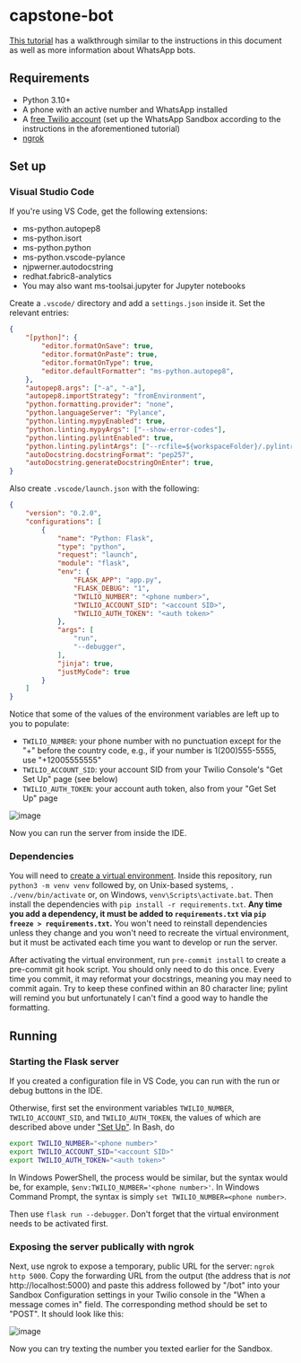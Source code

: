 # capstone-bot

[This tutorial](https://www.twilio.com/blog/build-a-whatsapp-chatbot-with-python-flask-and-twilio) has a walkthrough similar to the instructions in this document as well as more information about WhatsApp bots.

## Requirements

- Python 3.10+
- A phone with an active number and WhatsApp installed
- A [free Twilio account](https://www.twilio.com/) (set up the WhatsApp Sandbox according to the instructions in the aforementioned tutorial)
- [ngrok](https://ngrok.com/)

## Set up

### Visual Studio Code

If you're using VS Code, get the following extensions:

- ms-python.autopep8
- ms-python.isort
- ms-python.python
- ms-python.vscode-pylance
- njpwerner.autodocstring
- redhat.fabric8-analytics
- You may also want ms-toolsai.jupyter for Jupyter notebooks

Create a `.vscode/` directory and add a `settings.json` inside it. Set the relevant entries:

```json
{
    "[python]": {
        "editor.formatOnSave": true,
        "editor.formatOnPaste": true,
        "editor.formatOnType": true,
        "editor.defaultFormatter": "ms-python.autopep8",
    },
    "autopep8.args": ["-a", "-a"],
    "autopep8.importStrategy": "fromEnvironment",
    "python.formatting.provider": "none",
    "python.languageServer": "Pylance",
    "python.linting.mypyEnabled": true,
    "python.linting.mypyArgs": ["--show-error-codes"],
    "python.linting.pylintEnabled": true,
    "python.linting.pylintArgs": ["--rcfile=${workspaceFolder}/.pylintrc"],
    "autoDocstring.docstringFormat": "pep257",
    "autoDocstring.generateDocstringOnEnter": true,
}
```

Also create `.vscode/launch.json` with the following:

```json
{
    "version": "0.2.0",
    "configurations": [
        {
            "name": "Python: Flask",
            "type": "python",
            "request": "launch",
            "module": "flask",
            "env": {
                "FLASK_APP": "app.py",
                "FLASK_DEBUG": "1",
                "TWILIO_NUMBER": "<phone number>",
                "TWILIO_ACCOUNT_SID": "<account SID>",
                "TWILIO_AUTH_TOKEN": "<auth token>"
            },
            "args": [
                "run",
                "--debugger",
            ],
            "jinja": true,
            "justMyCode": true
        }
    ]
}
```

Notice that some of the values of the environment variables are left up to you to populate:

- `TWILIO_NUMBER`: your phone number with no punctuation except for the "+" before the country code, e.g., if your number is 1(200)555-5555, use "+12005555555"
- `TWILIO_ACCOUNT_SID`: your account SID from your Twilio Console's "Get Set Up" page (see below)
- `TWILIO_AUTH_TOKEN`: your account auth token, also from your "Get Set Up" page

![image](https://user-images.githubusercontent.com/62478826/225091129-7480cb50-223e-4e53-b801-dafcd1e3442d.png)

Now you can run the server from inside the IDE.

### Dependencies

You will need to [create a virtual environment](https://docs.python.org/3/tutorial/venv.html). Inside this repository, run `python3 -m venv venv` followed by, on Unix-based systems, `. ./venv/bin/activate` or, on Windows, `venv\Scripts\activate.bat`. Then install the dependencies with `pip install -r requirements.txt`. **Any time you add a dependency, it must be added to `requirements.txt` via `pip freeze > requirements.txt`.** You won't need to reinstall dependencies unless they change and you won't need to recreate the virtual environment, but it must be activated each time you want to develop or run the server.

After activating the virtual environment, run `pre-commit install` to create a pre-commit git hook script. You should only need to do this once. Every time you commit, it may reformat your docstrings, meaning you may need to commit again. Try to keep these confined within an 80 character line; pylint will remind you but unfortunately I can't find a good way to handle the formatting.

## Running

### Starting the Flask server

If you created a configuration file in VS Code, you can run with the run or debug buttons in the IDE.

Otherwise, first set the environment variables `TWILIO_NUMBER`, `TWILIO_ACCOUNT_SID`, and `TWILIO_AUTH_TOKEN`, the values of which are described above under ["Set Up"](https://github.com/hkcountryman/capstone-bot#visual-studio-code). In Bash, do

```bash
export TWILIO_NUMBER="<phone number>"
export TWILIO_ACCOUNT_SID="<account SID>"
export TWILIO_AUTH_TOKEN="<auth token>"
```

In Windows PowerShell, the process would be similar, but the syntax would be, for example, `$env:TWILIO_NUMBER='<phone number>'`. In Windows Command Prompt, the syntax is simply `set TWILIO_NUMBER=<phone number>`.

Then use `flask run --debugger`. Don't forget that the virtual environment needs to be activated first.

### Exposing the server publically with ngrok

Next, use ngrok to expose a temporary, public URL for the server: `ngrok http 5000`. Copy the forwarding URL from the output (the address that is *not* http://localhost:5000) and paste this address followed by "/bot" into your Sandbox Configuration settings in your Twilio console in the "When a message comes in" field. The corresponding method should be set to "POST". It should look like this:

![image](https://user-images.githubusercontent.com/62478826/224860669-ad7b0ce5-1bd3-4803-a622-3da0ae7f0d28.png)

Now you can try texting the number you texted earlier for the Sandbox.
